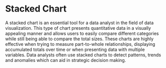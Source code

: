 # Stacked Chart 

A stacked chart is an essential tool for a data analyst in the field of data visualization. This type of chart presents quantitative data in a visually appealing manner and allows users to easily compare different categories while still being able to compare the total sizes. These charts are highly effective when trying to measure part-to-whole relationships, displaying accumulated totals over time or when presenting data with multiple variables. Data analysts often use stacked charts to detect patterns, trends and anomalies which can aid in strategic decision making.